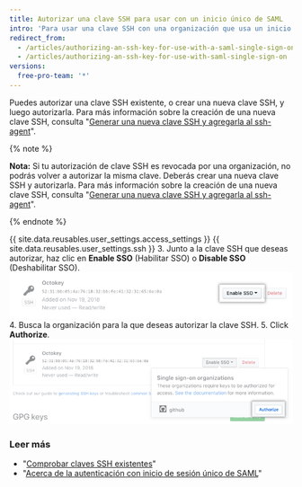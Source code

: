 ```yaml
---
title: Autorizar una clave SSH para usar con un inicio único de SAML
intro: 'Para usar una clave SSH con una organización que usa un inicio de sesión único (SSO) de SAML, primero debes autorizar la clave.'
redirect_from:
  - /articles/authorizing-an-ssh-key-for-use-with-a-saml-single-sign-on-organization/
  - /articles/authorizing-an-ssh-key-for-use-with-saml-single-sign-on
versions:
  free-pro-team: '*'
---
```


Puedes autorizar una clave SSH existente, o crear una nueva clave SSH, y luego autorizarla. Para más información sobre la creación de una nueva clave SSH, consulta "[Generar una nueva clave SSH y agregarla al ssh-agent](/articles/generating-a-new-ssh-key-and-adding-it-to-the-ssh-agent)".

{% note %}

**Nota:** Si tu autorización de clave SSH es revocada por una organización, no podrás volver a autorizar la misma clave. Deberás crear una nueva clave SSH y autorizarla. Para más información sobre la creación de una nueva clave SSH, consulta "[Generar una nueva clave SSH y agregarla al ssh-agent](/articles/generating-a-new-ssh-key-and-adding-it-to-the-ssh-agent)".

{% endnote %}

{{ site.data.reusables.user_settings.access_settings }}
{{ site.data.reusables.user_settings.ssh }}
3. Junto a la clave SSH que deseas autorizar, haz clic en **Enable SSO** (Habilitar SSO) o **Disable SSO** (Deshabilitar SSO). ![Botón para autorizar el token SSO](/assets/images/help/settings/ssh-sso-button.png)
4. Busca la organización para la que deseas autorizar la clave SSH.
5. Click **Authorize**. ![Botón para autorizar el token](/assets/images/help/settings/ssh-sso-authorize.png)

### Leer más

- "[Comprobar claves SSH existentes](/articles/checking-for-existing-ssh-keys)"
- "[Acerca de la autenticación con inicio de sesión único de SAML](/articles/about-authentication-with-saml-single-sign-on)"
